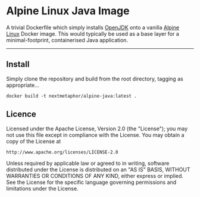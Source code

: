 # Alpine Linux Java Image #
A trivial Dockerfile which simply installs [OpenJDK](http://openjdk.java.net/) onto a vanilla [Alpine Linux](https://alpinelinux.org/) Docker image. This would typically be used as a base layer for a minimal-footprint, containerised Java application.

***

## Install ##
Simply clone the repository and build from the root directory, tagging as appropriate...

    docker build -t nextmetaphor/alpine-java:latest .

## Licence ##
Licensed under the Apache License, Version 2.0 (the "License");
you may not use this file except in compliance with the License.
You may obtain a copy of the License at

    http://www.apache.org/licenses/LICENSE-2.0

Unless required by applicable law or agreed to in writing, software
distributed under the License is distributed on an "AS IS" BASIS,
WITHOUT WARRANTIES OR CONDITIONS OF ANY KIND, either express or implied.
See the License for the specific language governing permissions and
limitations under the License.

